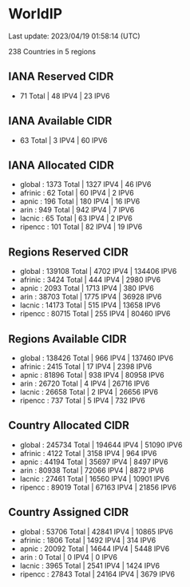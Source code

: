 # WorldIP

Last update: 2023/04/19 01:58:14 (UTC)

238 Countries in 5 regions

## IANA Reserved CIDR

- 71 Total | 48 IPV4 | 23 IPV6

## IANA Available CIDR

- 63 Total | 3 IPV4 | 60 IPV6

## IANA Allocated CIDR

- global : 1373 Total | 1327 IPV4 | 46 IPV6
- afrinic : 62 Total | 60 IPV4 | 2 IPV6
- apnic : 196 Total | 180 IPV4 | 16 IPV6
- arin : 949 Total | 942 IPV4 | 7 IPV6
- lacnic : 65 Total | 63 IPV4 | 2 IPV6
- ripencc : 101 Total | 82 IPV4 | 19 IPV6

## Regions Reserved CIDR

- global : 139108 Total | 4702 IPV4 | 134406 IPV6
- afrinic : 3424 Total | 444 IPV4 | 2980 IPV6
- apnic : 2093 Total | 1713 IPV4 | 380 IPV6
- arin : 38703 Total | 1775 IPV4 | 36928 IPV6
- lacnic : 14173 Total | 515 IPV4 | 13658 IPV6
- ripencc : 80715 Total | 255 IPV4 | 80460 IPV6

## Regions Available CIDR

- global : 138426 Total | 966 IPV4 | 137460 IPV6
- afrinic : 2415 Total | 17 IPV4 | 2398 IPV6
- apnic : 81896 Total | 938 IPV4 | 80958 IPV6
- arin : 26720 Total | 4 IPV4 | 26716 IPV6
- lacnic : 26658 Total | 2 IPV4 | 26656 IPV6
- ripencc : 737 Total | 5 IPV4 | 732 IPV6

## Country Allocated CIDR

- global : 245734 Total | 194644 IPV4 | 51090 IPV6
- afrinic : 4122 Total | 3158 IPV4 | 964 IPV6
- apnic : 44194 Total | 35697 IPV4 | 8497 IPV6
- arin : 80938 Total | 72066 IPV4 | 8872 IPV6
- lacnic : 27461 Total | 16560 IPV4 | 10901 IPV6
- ripencc : 89019 Total | 67163 IPV4 | 21856 IPV6

## Country Assigned CIDR

- global : 53706 Total | 42841 IPV4 | 10865 IPV6
- afrinic : 1806 Total | 1492 IPV4 | 314 IPV6
- apnic : 20092 Total | 14644 IPV4 | 5448 IPV6
- arin : 0 Total | 0 IPV4 | 0 IPV6
- lacnic : 3965 Total | 2541 IPV4 | 1424 IPV6
- ripencc : 27843 Total | 24164 IPV4 | 3679 IPV6
